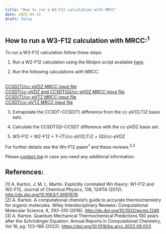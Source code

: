 ```yaml
---
title: "How to run a W3-F12 calculation with MRCC"
date: 2025-04-15
draft: false
---
```


## How to run a W3-F12 calculation with MRCC:<sup>1</sup>

To run a W3-F12 calculation follow these steps:

1. Run a W2-F12 calculation using the Molpro script available [here](/resources/wn_theory/w2-f12/).

2. Run the following calculations with MRCC:
<br>
<a href="/files/h2o_ccsdpart_vdz.com" download>CCSD(T)/cc-pVDZ MRCC input file</a>
<br>
<a href="/files/h2o_ccsdtparq_vdz.com" download>CCSDT/cc-pVDZ and CCSDT(Q)/cc-pVDZ MRCC input file</a>
<br>
<a href="/files/h2o_ccsdpart_vtz.com" download>CCSD(T)/cc-pVTZ MRCC input file</a>
<br>
<a href="/files/h2o_ccsdt_vtz.com" download>CCSDT/cc-pVTZ MRCC input file</a>

3. Extrapolate the CCSDT–CCSD(T) difference from the cc-pV{D,T}Z basis sets.

4. Calculate the CCSDT(Q)–CCSDT difference with the cc-pVDZ basis set.

5. W3-F12 = W2-F12 + T–(T)/cc-pV{D,T}Z + (Q)/cc-pVDZ

For further details see the Wn-F12 paper<sup>1</sup> and these reviews.<sup>2,3</sup>

<p> 
  Please <a href="/contact/">contact me</a> in case you need any additional information.
</p>



## References:

[1] A. Karton, J. M. L. Martin. Explicitly correlated Wn theory: W1-F12 and W2-F12, Journal of Chemical Physics, 136, 124114 (2012). http://dx.doi.org/10.1063/1.3697678
<br>
[2] A. Karton. A computational chemist’s guide to accurate thermochemistry for organic molecules. Wiley Interdisciplinary Reviews: Computational Molecular Science, 6, 292–310 (2016). http://dx.doi.org/10.1002/wcms.1249
<br>
[3] A. Karton. Quantum Mechanical Thermochemical Predictions 100 years after the Schrödinger Equation. Annual Reports in Computational Chemistry, Vol 18, pg. 123–166 (2022). https://doi.org/10.1016/bs.arcc.2022.09.003
<br>



